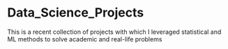 # Data_Science_Projects
This is a recent collection of projects with which I leveraged statistical and ML methods to solve academic and real-life problems
